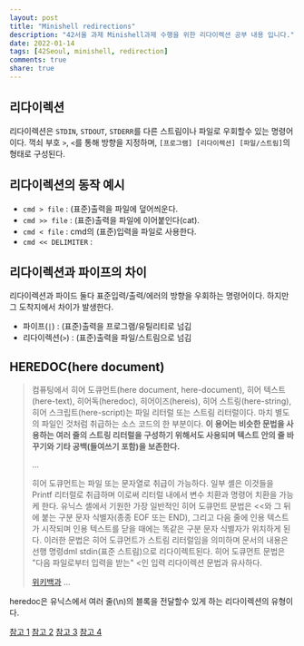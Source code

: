```yaml
---
layout: post
title: "Minishell redirections"
description: "42서울 과제 Minishell과제 수행을 위한 리다이렉션 공부 내용 입니다."
date: 2022-01-14
tags: [42Seoul, minishell, redirection]
comments: true
share: true
---
```

## 리다이렉션
리다이렉션은 `STDIN`, `STDOUT`, `STDERR`를 다른 스트림이나 파일로 우회할수 있는 명령어이다. 꺽쇠 부호 `>`, `<`를 통해 방향을 지정하며, `[프로그램] [리다이렉션] [파일/스트림]`의 형태로 구성된다.

## 리다이렉션의 동작 예시
- `cmd > file` : (표준)출력을 파일에 덮어씌운다.
- `cmd >> file` : (표준)출력을 파일에 이어붙인다(cat).
- `cmd < file` : cmd의 (표준)입력을 파일로 사용한다.
- `cmd << DELIMITER` : 

## 리다이렉션과 파이프의 차이
리다이렉션과 파이드 둘다 표준입력/출력/에러의 방향을 우회하는 명령어이다. 하지만 그 도착지에서 차이가 발생한다.
 - 파이프(`|`) : (표준)출력을 프로그램/유틸리티로 넘김
 - 리다이렉션(`>`) : (표준)출력을 파일/스트림으로 넘김

## HEREDOC(here document)

> 컴퓨팅에서 히어 도큐먼트(here document, here-document), 히어 텍스트(here-text), 히어독(heredoc), 히어이즈(hereis), 히어 스트링(here-string), 히어 스크립트(here-script)는 파일 리터럴 또는 스트림 리터럴이다. 마치 별도의 파일인 것처럼 취급하는 소스 코드의 한 부분이다. <b>이 용어는 비슷한 문법을 사용하는 여러 줄의 스트링 리터럴을 구성하기 위해서도 사용되며 텍스트 안의 줄 바꾸기와 기타 공백(들여쓰기 포함)을 보존한다.</b></p>
...</p>
히어 도큐먼트는 파일 또는 문자열로 취급이 가능하다. 일부 셸은 이것들을 Printf 리터럴로 취급하며 이로써 리터럴 내에서 변수 치환과 명령어 치환을 가능케 한다.
유닉스 셸에서 기원한 가장 일반적인 히어 도큐먼트 문법은 <<와 그 뒤에 붙는 구분 문자 식별자(종종 EOF 또는 END), 그리고 다음 줄에 인용 텍스트가 시작되며 인용 텍스트를 닫을 때에는 똑같은 구분 문자 식별자가 위치하게 된다. 이러한 문법은 히어 도큐먼트가 스트림 리터럴임을 의미하며 문서의 내용은 선행 명령dml stdin(표준 스트림)으로 리다이렉트된다. 히어 도큐먼트 문법은 "다음 파일로부터 입력을 받는" <인 입력 리다이렉션 문법과 유사하다.</p>
[위키백과](https://ko.wikipedia.org/wiki/%ED%9E%88%EC%96%B4_%EB%8F%84%ED%81%90%EB%A8%BC%ED%8A%B8)
...

heredoc은 유닉스에서 여러 줄(\n)의 블록을 전달할수 있게 하는 리다이렉션의 유형이다.



[참고 1](https://profq.tistory.com/8)
[참고 2](https://rottk.tistory.com/entry/Redirection%EA%B3%BC-Pipe%EC%9D%98-%EC%B0%A8%EC%9D%B4%EA%B0%80-%EB%AC%B4%EC%97%87%EC%9D%B8%EA%B0%80%EC%9A%94)
[참고 3](https://woorld52.tistory.com/11)
[참고 4](https://jjeongil.tistory.com/1577)